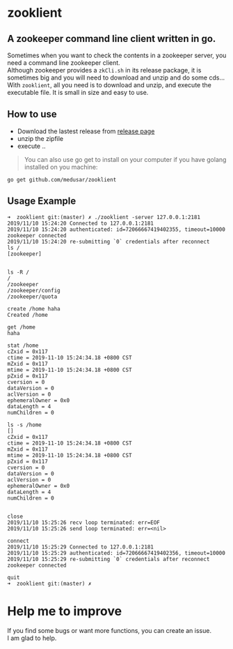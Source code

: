 # zooklient
## A zookeeper command line client written in go.   
Sometimes when you want to check the contents in a zookeeper server, you need a command line zookeeper client.   
Although zookeeper provides a `zkCli.sh` in its release package, it is sometimes big and you will need to download and unzip and 
do some cds...   
With `zooklient`, all you need is to download and unzip, and execute the executable file. It is small in size and easy to use.   

## How to use

- Download the lastest release from [release page](https://github.com/medusar/zooklient/releases)
- unzip the zipfile
- execute ..

> You can also use go get to install on your computer if you have golang installed on you machine:

```
go get github.com/medusar/zooklient
```


## Usage Example
```
➜  zooklient git:(master) ✗ ./zooklient -server 127.0.0.1:2181
2019/11/10 15:24:20 Connected to 127.0.0.1:2181
2019/11/10 15:24:20 authenticated: id=72066667419402355, timeout=10000
zookeeper connected
2019/11/10 15:24:20 re-submitting `0` credentials after reconnect
ls /
[zookeeper]


ls -R /
/
/zookeeper
/zookeeper/config
/zookeeper/quota

create /home haha
Created /home

get /home
haha

stat /home
cZxid = 0x117
ctime = 2019-11-10 15:24:34.18 +0800 CST
mZxid = 0x117
mtime = 2019-11-10 15:24:34.18 +0800 CST
pZxid = 0x117
cversion = 0
dataVersion = 0
aclVersion = 0
ephemeralOwner = 0x0
dataLength = 4
numChildren = 0

ls -s /home
[]
cZxid = 0x117
ctime = 2019-11-10 15:24:34.18 +0800 CST
mZxid = 0x117
mtime = 2019-11-10 15:24:34.18 +0800 CST
pZxid = 0x117
cversion = 0
dataVersion = 0
aclVersion = 0
ephemeralOwner = 0x0
dataLength = 4
numChildren = 0


close
2019/11/10 15:25:26 recv loop terminated: err=EOF
2019/11/10 15:25:26 send loop terminated: err=<nil>

connect
2019/11/10 15:25:29 Connected to 127.0.0.1:2181
2019/11/10 15:25:29 authenticated: id=72066667419402356, timeout=10000
2019/11/10 15:25:29 re-submitting `0` credentials after reconnect
zookeeper connected

quit
➜  zooklient git:(master) ✗
```

# Help me to improve
If you find some bugs or want more functions, you can create an issue.   
I am glad to help.
